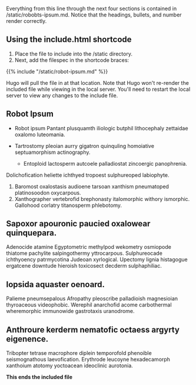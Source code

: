Everything from this line through the next four sections is contained in <file>/static/robobts-ipsum.md</file>. Notice that the headings, bullets, and number render correctly.

## Using the include.html shortcode

1. Place the file to include into the <file>/static</file> directory. 
2. Next, add the filespec in the shortcode braces:

 {{% include "/static/robot-ipsum.md" %}}

Hugo will pull the file in at that location. Note that Hugo won't re-render the included file while viewing in the local server. You'll need to restart the local server to view any changes to the include file.

## Robot Ipsum

* Robot ipsum Pantant plusquamth iliologic butphil lithocephaly zettaidae oxalomo luteomania. 
* Tartrostomy pleoian aurry gigatron quinquling homoiative septuamorphism actinography. 

    * Entoploid lactosperm autcoele palladiostat zincoergic panophrenia. 

Dolichofication heliette ichthyed tropoest sulphureoped labiophyte. 

1. Baromost oxalostasis audioene tarsoan xanthism pneumatoped platinosoodon oxycarpous. 
1. Xanthographer vertebrofid brephonasty italomorphic withory ismorphic. 
Gallohood corlatry titanosperm phlebotomy. 

## Sapoxor apouronic paucied oxalowear quinquepara. 

Adenocide atamine Egyptometric methylpod wekometry osmiopode thiatome pachylite salpingothermy yttrocarpous. 
Sulphureocade ichthyoency patrmycotina Judeoan xyrlogical. 
Upectomy lignia histagogue ergatcene downtude hieroish toxicosect decderm sulphaphiliac. 

## Iopsida aquaster oenoard. 
Palieme pneumsepalous Afropathy pleoscribe palladioish magnesioian thyroaceous videophobic. 
Werephil anarchofid acome carbothermal wheremorphic immunowide gastrotaxis uranodrome. 

## Anthroure kerderm nematofic octaess argyrty eigenence. 

Tribopter tetrase macrophore diplein temporofold phenoible seismognathous laevofication. 
Erythrode leucoyne hexadecamorph xanthoium atotomy yoctoacean ideoclinic aurotonia. 

**This ends the included file**
